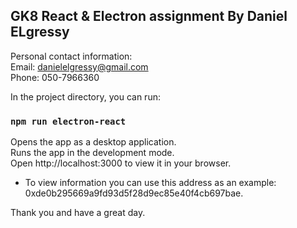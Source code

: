## GK8 React & Electron assignment By Daniel ELgressy
Personal contact information:\
Email: danielelgressy@gmail.com\
Phone: 050-7966360

In the project directory, you can run:

### `npm run electron-react`

Opens the app as a desktop application.\
Runs the app in the development mode.\
Open http://localhost:3000 to view it in your browser.

- To view information you can use this address as an example: 0xde0b295669a9fd93d5f28d9ec85e40f4cb697bae.

Thank you and have a great day.
